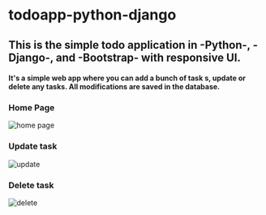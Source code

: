 # todoapp-python-django

## This is the simple todo application in -Python-, -Django-, and -Bootstrap- with responsive UI. 
#### It's a simple web app where you can add a bunch of task s, update or delete any tasks. All modifications are saved in the database.

### Home Page 
![home page](https://user-images.githubusercontent.com/64283478/95014124-60787200-0662-11eb-937d-33e400bf6a30.PNG)


### Update task
![update](https://user-images.githubusercontent.com/64283478/95014126-69694380-0662-11eb-93c4-f1cece64af71.PNG)


### Delete task
![delete](https://user-images.githubusercontent.com/64283478/95014135-8867d580-0662-11eb-915f-360bbc55b724.PNG)




